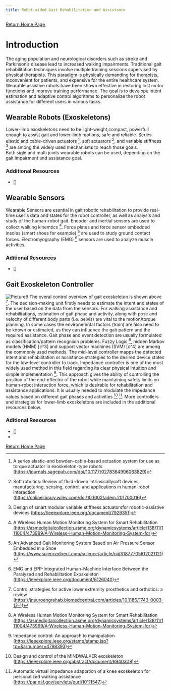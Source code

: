 ```yaml
---
title: Robot-aided Gait Rehabilitation and Assistance 
---
```


[Return Home Page](../index.md)
# Introduction 
The aging population and neurological disorders such as stroke and Parkinson’s disease lead to increased walking impairments. Traditional gait rehabilitation techniques involve multiple training sessions supervised by physical therapists. This paradigm is physically demanding for therapists, inconvenient for patients, and expensive for the entire healthcare system. Wearable assistive robots have been shown effective in restoring lost motor functions and improve training performance. The goal is to develope intent estimation and adaptive control algorithms to personalize the robot assistance for different users in various tasks.


## Wearable Robots (Exoskeletons)
Lower-limb exoskeletons need to be light-weight,compact, powerfull enough to assist gait and lower-limb motions, safe and reliable. Series-elastic and cable-driven actuators [^1], soft actuators [^soft], and variable stiffness [^2] are among the widely used mechanisms to reach those goals.  
Both sigle and multi joints wearable robots can be used, depending on the gait impairment and assistance goal.   

### Additional Resources
* []

## Wearable Sensors 
Wearable Sensors are essntial in gait robotic rehabilitation to provide real-time user's data and states for the robot controller, as well as analysis and study of the human-robot gait. Encoder and inertial sensors are used to collect walking kinemtics [^w1]. Force plates and force sensor embedded insoles (smart shoes for example) [^w2] are used to study ground contact forces. Electromyography (EMG) [^w3] sensors are used to analyze muscle activities. 
### Aditional Resources
* []

## Gait Exoskeleton Controller 
![Picture6](https://user-images.githubusercontent.com/70563722/155220479-393d6fba-8150-412f-a692-3abeb6dcc838.png)
The overal control overview of gait exoskeleton is shown above [^c1]. The decision-making unit firstly needs to estimate the intent and states of the user based on the data from the sensors. For walking assistance and rehabilitations, estimation of gait phase and activity, along with pose and velocity of different body parts (i.e. pelvis) are vital to the motion/torque planning. In some cases the environemntal factors (train) are also need to be known or estimated, as they can influence the gait pattern and the required assistance. Gait phase and event detection are usually formulated as classification/pattern recogniion problems. Fuzzy Logic [^w1], hidden Markov models (HMM) [c^3] and support vector machines (SVM) [c^4] are among the commonly used methods. 
The mid-level controller mapps the detected intent and rehabilitation or assistance strategies to the desired device states for the low-level controller to track. Impedance controller is one of the most widely used method in this field regarding its clear physical intuition and simple implementation [^c5]. This approach gives the ability of controlling the position of the end-effector of the robot while maintaining safety limits on human-robot interaction force, which is desirable for rehabilitation and assistance applications. It is usually needed to modulate the impedance values based on different gait phases and activities [^c6] [^c7]. More controllers and strategies for lower-limb exoskeletons are included in the additional resources below. 
### Aditional Resources
* []
* 
[^w1]: A Wireless Human Motion Monitoring System for Smart Rehabilitation (https://asmedigitalcollection.asme.org/dynamicsystems/article/138/11/111004/473999/A-Wireless-Human-Motion-Monitoring-System-for)
[^w2]: An Advanced Gait Monitoring System Based on Air Pressure Sensor Embedded in a Shoe (https://www.sciencedirect.com/science/article/pii/S1877705812021121)
[^w3]: EMG and EPP-Integrated Human–Machine Interface Between the Paralyzed and Rehabilitation Exoskeleton (https://ieeexplore.ieee.org/document/6126040)
[^1]: A series elastic-and bowden-cable-based actuation system for use as torque actuator in exoskeleton-type robots (https://journals.sagepub.com/doi/10.1177/0278364906063829)
[^2]: Design of smart modular variable stiffness actuatorsfor robotic-assistive devices (https://ieeexplore.ieee.org/document/7929351)
[^soft]: Soft robotics: Review of fluid-driven intrinsicallysoft  devices; manufacturing, sensing, control, and applications in human-robot interaction (https://onlinelibrary.wiley.com/doi/10.1002/adem.201700016)
[^c1]: Control strategies for active lower extremity prosthetics and orthotics: a review (https://jneuroengrehab.biomedcentral.com/articles/10.1186/1743-0003-12-1)
[^c3]: An Unsupervised Approach for Automatic Activity Recognition Based on Hidden Markov Model Regression (https://ieeexplore.ieee.org/document/6516632)
[^c4]: Monitoring Motor Fluctuations in Patients With Parkinson's Disease Using Wearable Sensors (https://ieeexplore.ieee.org/abstract/document/5290148)
[^c5]: Impedance control: An approach to manipulation (https://ieeexplore.ieee.org/stamp/stamp.jsp?tp=&arnumber=4788393)
[^c6]: Design and control of the MINDWALKER exoskeleton (https://ieeexplore.ieee.org/abstract/document/6940308)
[^c7]: Automatic virtual impedance adaptation of a knee exoskeleton for personalized walking assistance (https://par.nsf.gov/servlets/purl/10111547)

[Return Home Page](../index.md)
